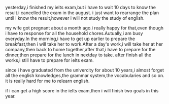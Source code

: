 yesterday,i finished my ielts exam,but i have to wait 10 days to know the result.i cancelled the exam in the august.
i just want to rearrange the plan until i know the result,however i will not study the study of english.

my wife got pregnant about a month ago.i really happy for that,even though i have to response for all the household
chores.Autually,i am busy everyday.In the morning,i have to get up earlier to prepare the breakfast,then i will take
her to work.After a day's work,i will take her at her company,then back to home together,after that,i have to prepare
for the dinner,then prepare for the lunch in nextday to take. after finish all the works,i still have to prepare for 
ielts exam.

since i have graduated from the univercity for about 10 years,i almost forget all the english knowledges,the grammar
system,the vocabularies and so on. it is really hard for me to relearn english.

if i can get a high score in the ielts exam,then i will finish two goals in this year.
